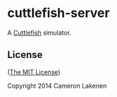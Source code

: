 # cuttlefish-server

A [Cuttlefish](https://github.com/lakenen/cuttlefish-cards) simulator.


## License

([The MIT License](LICENSE))

Copyright 2014 Cameron Lakenen
